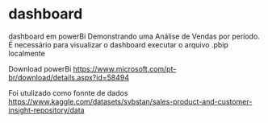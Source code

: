 # dashboard
 dashboard em powerBi 
 Demonstrando uma Análise de Vendas por período.
 É necessário para visualizar o dashboard executar o arquivo .pbip localmente

 Download powerBi https://www.microsoft.com/pt-br/download/details.aspx?id=58494

Foi utulizado como fonnte de dados https://www.kaggle.com/datasets/svbstan/sales-product-and-customer-insight-repository/data


